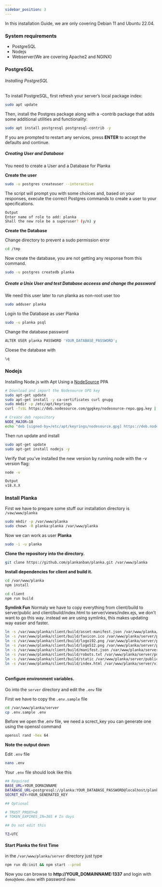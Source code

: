 ```yaml
---
sidebar_position: 3
---
```

In this installation Guide, we are only covering Debian 11 and Ubuntu 22.04.

### System requirements
 + PostgreSQL
 + Nodejs
 + Webserver(We are covering Apache2 and NGINX)



### PostgreSQL
###### Installing PostgreSQL

To install PostgreSQL, first refresh your server’s local package index:
```bash
sudo apt update
```

Then, install the Postgres package along with a -contrib package that adds some additional utilities and functionality:


```bash
sudo apt install postgresql postgresql-contrib -y
```

If you are prompted to restart any services, press **ENTER** to accept the defaults and continue.

##### Creating User and Database
You need to create a User and a Database for Planka

**Create the user**
```bash
sudo -u postgres createuser --interactive
```


The script will prompt you with some choices and, based on your responses, execute the correct Postgres commands to create a user to your specifications.

```bash
Output
Enter name of role to add: planka
Shall the new role be a superuser? (y/n) y
```



**Create the Database**

Change directory to prevent a sudo permission error 
```bash
cd /tmp
```

Now create the database, you are not getting any response from this command.
```bash
sudo -u postgres createdb planka
```



##### Create a Unix User and test Database acceess and change the password
We need this user later to run planka as non-root user too

```bash
sudo adduser planka
```


Login to the Database as user Planka 
```bash
sudo -u planka psql
```

Change the database password
```bash
ALTER USER planka PASSWORD 'YOUR_DATABASE_PASSWORD';
```

Cloese the database with

```bash
\q
```


### Nodejs
Installing Node.js with Apt Using a [NodeSource](https://github.com/nodesource/distributions#nodejs) PPA

```bash
# Download and import the Nodesource GPG key
sudo apt-get update
sudo apt-get install -y ca-certificates curl gnupg
sudo mkdir -p /etc/apt/keyrings
curl -fsSL https://deb.nodesource.com/gpgkey/nodesource-repo.gpg.key | sudo gpg --dearmor -o /etc/apt/keyrings/nodesource.gpg

# Create deb repository
NODE_MAJOR=18
echo "deb [signed-by=/etc/apt/keyrings/nodesource.gpg] https://deb.nodesource.com/node_$NODE_MAJOR.x nodistro main" | sudo tee /etc/apt/sources.list.d/nodesource.list
```

Then run update and install
```bash
sudo apt-get update
sudo apt-get install nodejs -y
```

Verify that you’ve installed the new version by running node with the -v version flag:
```bash
node -v
```
```bash
Output
v18.X.X
```

### Install Planka
First we have to prepare some stuff 
our installation directory is `/vaw/www/planka`
```bash
sudo mkdir -p /var/www/planka
sudo chown -R planka:planka /var/www/planka
```

Now we can work as user **Planka**

```bash
sudo -i -u planka
```

**Clone the repository into the directory.**
```bash
git clone https://github.com/plankanban/planka.git /var/www/planka
```



**Install dependencies for client and build it.**

```bash
cd /var/www/planka
npm install

cd client
npm run build
```

**Symlink Fun**
Normaly we have to copy everything from client/build to server/public and client/build/index.html to server/views/index.ejs, we don't want to go this way.
instead we are using symlinks, this makes updating way easier and faster.


```bash
ln -s /var/www/planka/client/build/asset-manifest.json /var/www/planka/server/public/asset-manifest.json
ln -s /var/www/planka/client/build/favicon.ico /var/www/planka/server/public/favicon.ico
ln -s /var/www/planka/client/build/logo192.png /var/www/planka/server/public/logo192.png
ln -s /var/www/planka/client/build/logo512.png /var/www/planka/server/public/logo512.png
ln -s /var/www/planka/client/build/manifest.json /var/www/planka/server/public/manifest.json
ln -s /var/www/planka/client/build/robots.txt /var/www/planka/server/public/robots.txt
ln -s /var/www/planka/client/build/static /var/www/planka/server/public/static
ln -s /var/www/planka/client/build/index.html /var/www/planka/server/views/index.ejs
```





```bash

```

#### Configure environment variables.
Go into the ``server`` directory and edit the ``.env`` file

First we have to copy the ``.env.sample`` file
```bash
cd /var/www/planka/server
cp .env.sample .env
```

Before we open the .env file, we need a screct_key 
you can generate one using the openssl command 

```bash
openssl rand -hex 64
```
**Note the output down**


Edit ``.env`` file
```bash
nano .env
```

Your ``.env`` file should look like this 

```bash
## Required
BASE_URL=YOUR_DOMAINNAME
DATABASE_URL=postgresql://planka:YOUR_DATABASE_PASSWORD@localhost/planka
SECRET_KEY=YOUR_GENERATED_KEY

## Optional

# TRUST_PROXY=0
# TOKEN_EXPIRES_IN=365 # In days

## Do not edit this

TZ=UTC
```



#### Start Planka the first Time
in the ``/var/www/planka/server`` directory just type 

```bash
npm run db:init && npm start --prod
```

Now you can browse to **http://YOUR_DOMAINNAME:1337** and login with ``demo@demo.demo`` with password ``demo``
